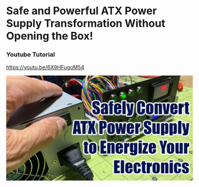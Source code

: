 # Safe and Powerful ATX Power Supply Transformation Without Opening the Box!

### Youtube Tutorial
https://youtu.be/6X9HFugoM54

![Usage](https://github.com/thelastoutpostworkshop/ATXPowerSupply/blob/main/images/thumbnail.png)